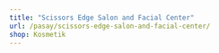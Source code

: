 ```yaml
---
title: "Scissors Edge Salon and Facial Center"
url: /pasay/scissors-edge-salon-and-facial-center/
shop: Kosmetik
---
```

